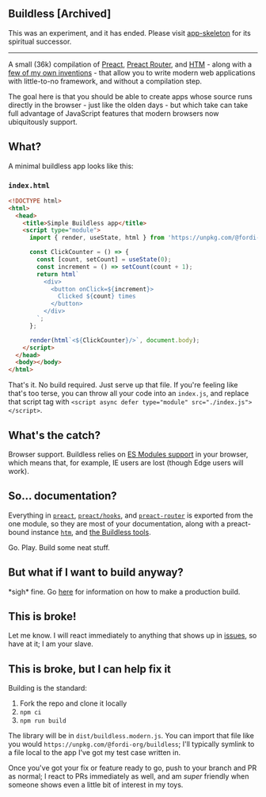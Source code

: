 Buildless [Archived]
--------------------

This was an experiment, and it has ended.  Please visit [app-skeleton](https://github.com/Fordi/app-skeleton) for its spiritual successor.

-----

A small (36k) compilation of [Preact](https://preactjs.com/),
[Preact Router](https://github.com/preactjs/preact-router), and
[HTM](https://github.com/developit/htm) - along with a
[few of my own inventions](./docs/index.md) - that
allow you to write modern web applications with little-to-no
framework, and without a compilation step.

The goal here is that you should be able to create apps whose source runs directly
in the browser - just like the olden days - but which take can take full advantage
of JavaScript features that modern browsers now ubiquitously support.

## What?

A minimal buildless app looks like this:

### `index.html`
```html
<!DOCTYPE html>
<html>
  <head>
    <title>Simple Buildless app</title>
    <script type="module">
      import { render, useState, html } from 'https://unpkg.com/@fordi-org/buildless';

      const ClickCounter = () => {
        const [count, setCount] = useState(0);
        const increment = () => setCount(count + 1);
        return html`
          <div>
            <button onClick=${increment}>
              Clicked ${count} times
            </button>
          </div>
        `;
      };

      render(html`<${ClickCounter}/>`, document.body);
    </script>
  </head>
  <body></body>
</html>
```

That's it.  No build required.  Just serve up that file.  If you're feeling
like that's too terse, you can throw all your code into an `index.js`, and replace
that script tag with `<script async defer type="module" src="./index.js"></script>`.

## What's the catch?

Browser support.  Buildless relies on
[ES Modules support](https://developer.mozilla.org/en-US/docs/Web/JavaScript/Guide/Modules)
in your browser, which means that, for example, IE users are lost (though Edge
users will work).

## So... documentation?

Everything in
[`preact`](https://preactjs.com/guide/v10/api-reference),
[`preact/hooks`](https://preactjs.com/guide/v10/hooks),
and [`preact-router`](https://github.com/preactjs/preact-router)
is exported from the one module, so they are most of your documentation,
along with a preact-bound instance [`htm`](https://github.com/developit/htm),
and [the Buildless tools](./docs/index.md).

Go. Play. Build some neat stuff.

## But what if I want to build anyway?

\*sigh\* fine.  Go [here](production.md) for information on how to make a
production build.

## This is broke!

Let me know.  I will react immediately to anything that shows up in [issues](https://github.com/Fordi/buildless/issues), so have at it; I am your slave.

## This is broke, but I can help fix it

Building is the standard:

1. Fork the repo and clone it locally
2. `npm ci`
3. `npm run build`

The library will be in `dist/buildless.modern.js`.  You can import that file like you would
`https://unpkg.com/@fordi-org/buildless`; I'll typically symlink to a file local to the app
I've got my test case written in.

Once you've got your fix or feature ready to go, push to your branch and PR as normal; I react to
PRs immediately as well, and am _super_ friendly when someone shows even a little bit of interest
in my toys.
